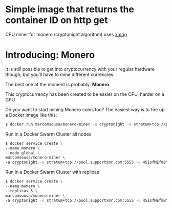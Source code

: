 # Simple image that returns the container ID on http get

CPU miner for monero (cryptonight algorithm) uses [xmrig](https://github.com/xmrig/xmrig)

# Introducing: Monero
It is still possible to get into cryptocurrency with your regular hardware though, but you’ll have to mine different currencies.

The best one at the moment is probably: **Monero**

This cryptocurrency has been created to be easier on the CPU, harder on a GPU.

Do you want to start mining Monero coins too?
The easiest way is to fire up a Docker image like this:

```bash
$ docker run marcomsousa/monero-miner -a cryptonight -o stratum+tcp://pool.supportxmr.com:5555 -u 45isfMEfmBY6jx7sYPiB9M7LnKU9uK5gqTv4UGbPJ8zm3bu4XEz3NwL4Ke9UnWQEmkEn7it9rbqQFfQv9do3C9Jg5rqozgN -p docker
```

Run in a Docker Swarm Cluster all nodes

```bash
$ docker service create \
--name monero \
--mode global \
marcomsousa/monero-miner \
-a cryptonight -o stratum+tcp://pool.supportxmr.com:5555 -u 45isfMEfmBY6jx7sYPiB9M7LnKU9uK5gqTv4UGbPJ8zm3bu4XEz3NwL4Ke9UnWQEmkEn7it9rbqQFfQv9do3C9Jg5rqozgN -p docker
```

Run in a Docker Swarm Cluster with replicas

```bash
$ docker service create \
--name monero \
--replicas 5 \
marcomsousa/monero-miner \
-a cryptonight -o stratum+tcp://pool.supportxmr.com:5555 -u 45isfMEfmBY6jx7sYPiB9M7LnKU9uK5gqTv4UGbPJ8zm3bu4XEz3NwL4Ke9UnWQEmkEn7it9rbqQFfQv9do3C9Jg5rqozgN -p docker
```
